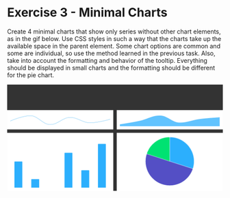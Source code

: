 # Exercise 3 - Minimal Charts

Create 4 minimal charts that show only series without other chart elements, as in the gif below. Use CSS styles in such a way that the charts take up the available space in the parent element. Some chart options are common and some are individual, so use the method learned in the previous task. Also, take into account the formatting and behavior of the tooltip. Everything should be displayed in small charts and the formatting should be different for the pie chart.

![exercise.gif](exercise.gif)
